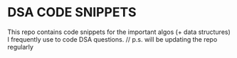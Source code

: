 # DSA CODE SNIPPETS
This repo contains code snippets for the important algos (+ data structures) I frequently use to code DSA questions.
//
p.s. will be updating the repo regularly
